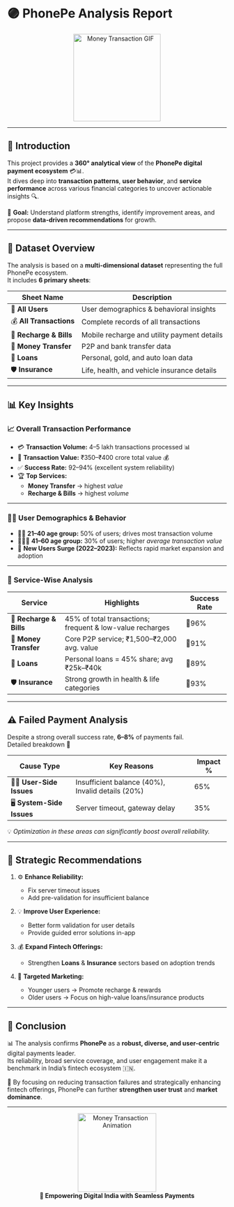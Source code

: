 # 🟣 **PhonePe Analysis Report**

<p align="center">
  <img src="https://media.giphy.com/media/LMcB8XospGZO8UQq87/giphy.gif" alt="Money Transaction GIF" width="200"/>
</p>

---

## 📘 **Introduction**

This project provides a **360° analytical view** of the **PhonePe digital payment ecosystem** 💳📊.  
It dives deep into **transaction patterns**, **user behavior**, and **service performance** across various financial categories to uncover actionable insights 🔍.  

🎯 **Goal:** Understand platform strengths, identify improvement areas, and propose **data-driven recommendations** for growth.  

---

## 📂 **Dataset Overview**

The analysis is based on a **multi-dimensional dataset** representing the full PhonePe ecosystem.  
It includes **6 primary sheets**:

| Sheet Name | Description |
|-------------|--------------|
| 👥 **All Users** | User demographics & behavioral insights |
| 💰 **All Transactions** | Complete records of all transactions |
| 🔋 **Recharge & Bills** | Mobile recharge and utility payment details |
| 💸 **Money Transfer** | P2P and bank transfer data |
| 🏦 **Loans** | Personal, gold, and auto loan data |
| 🛡️ **Insurance** | Life, health, and vehicle insurance details |

---

## 📊 **Key Insights**

### 📈 **Overall Transaction Performance**
- 💳 **Transaction Volume:** 4–5 lakh transactions processed 📊  
- 💸 **Transaction Value:** ₹350–₹400 crore total value 💰  
- ✅ **Success Rate:** 92–94% (excellent system reliability)  
- 🏆 **Top Services:**  
  - **Money Transfer** → highest *value*  
  - **Recharge & Bills** → highest *volume*  

---

### 👨‍💼 **User Demographics & Behavior**
- 👩‍💻 **21–40 age group:** 50% of users; drives most transaction volume  
- 👨‍👩‍👧 **41–60 age group:** 30% of users; higher *average transaction value*  
- 🚀 **New Users Surge (2022–2023):** Reflects rapid market expansion and adoption  

---

### 💼 **Service-Wise Analysis**

| Service | Highlights | Success Rate |
|----------|-------------|---------------|
| 🔋 **Recharge & Bills** | 45% of total transactions; frequent & low-value recharges | 🔹96% |
| 💸 **Money Transfer** | Core P2P service; ₹1,500–₹2,000 avg. value | 🔹91% |
| 🏦 **Loans** | Personal loans = 45% share; avg ₹25k–₹40k | 🔹89% |
| 🛡️ **Insurance** | Strong growth in health & life categories | 🔹93% |

---

## ⚠️ **Failed Payment Analysis**

Despite a strong overall success rate, **6–8%** of payments fail.  
Detailed breakdown 🔽  

| Cause Type | Key Reasons | Impact % |
|-------------|--------------|-----------|
| 🙍‍♂️ **User-Side Issues** | Insufficient balance (40%), Invalid details (20%) | 65% |
| 🖥️ **System-Side Issues** | Server timeout, gateway delay | 35% |

💡 *Optimization in these areas can significantly boost overall reliability.*

---

## 🚀 **Strategic Recommendations**

1. ⚙️ **Enhance Reliability:**  
   - Fix server timeout issues  
   - Add pre-validation for insufficient balance  

2. 💡 **Improve User Experience:**  
   - Better form validation for user details  
   - Provide guided error solutions in-app  

3. 💰 **Expand Fintech Offerings:**  
   - Strengthen **Loans** & **Insurance** sectors based on adoption trends  

4. 🎯 **Targeted Marketing:**  
   - Younger users → Promote recharge & rewards  
   - Older users → Focus on high-value loans/insurance products  

---

## 🏁 **Conclusion**

📊 The analysis confirms **PhonePe** as a **robust, diverse, and user-centric** digital payments leader.  
Its reliability, broad service coverage, and user engagement make it a benchmark in India’s fintech ecosystem 🇮🇳.  

🔮 By focusing on reducing transaction failures and strategically enhancing fintech offerings, PhonePe can further **strengthen user trust** and **market dominance**.  

---

<p align="center">
  <img src="https://media.giphy.com/media/LMcB8XospGZO8UQq87/giphy.gif" alt="Money Transaction Animation" width="180"/><br>
  <b>📱 Empowering Digital India with Seamless Payments</b>
</p>
